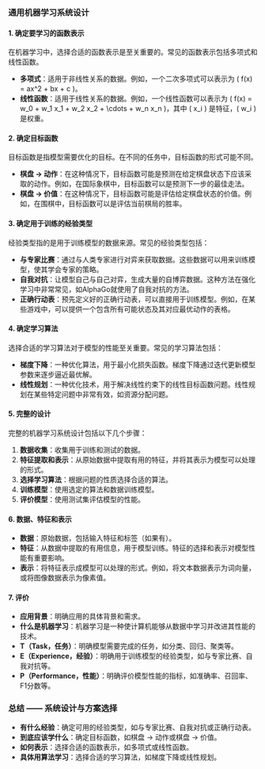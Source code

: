 ### 通用机器学习系统设计

#### 1. 确定要学习的函数表示
在机器学习中，选择合适的函数表示是至关重要的。常见的函数表示包括多项式和线性函数。

- **多项式**：适用于非线性关系的数据。例如，一个二次多项式可以表示为 \( f(x) = ax^2 + bx + c \)。
- **线性函数**：适用于线性关系的数据。例如，一个线性函数可以表示为 \( f(x) = w_0 + w_1 x_1 + w_2 x_2 + \cdots + w_n x_n \)，其中 \( x_i \) 是特征，\( w_i \) 是权重。

#### 2. 确定目标函数
目标函数是指模型需要优化的目标。在不同的任务中，目标函数的形式可能不同。

- **棋盘 → 动作**：在这种情况下，目标函数可能是预测在给定棋盘状态下应该采取的动作。例如，在国际象棋中，目标函数可以是预测下一步的最佳走法。
- **棋盘 → 价值**：在这种情况下，目标函数可能是评估给定棋盘状态的价值。例如，在围棋中，目标函数可以是评估当前棋局的胜率。

#### 3. 确定用于训练的经验类型
经验类型指的是用于训练模型的数据来源。常见的经验类型包括：

- **与专家比赛**：通过与人类专家进行对弈来获取数据。这些数据可以用来训练模型，使其学会专家的策略。
- **自我对抗**：让模型自己与自己对弈，生成大量的自博弈数据。这种方法在强化学习中非常常见，如AlphaGo就使用了自我对抗的方法。
- **正确行动表**：预先定义好的正确行动表，可以直接用于训练模型。例如，在某些游戏中，可以提供一个包含所有可能状态及其对应最优动作的表格。

#### 4. 确定学习算法
选择合适的学习算法对于模型的性能至关重要。常见的学习算法包括：

- **梯度下降**：一种优化算法，用于最小化损失函数。梯度下降通过迭代更新模型参数来逐步逼近最优解。
- **线性规划**：一种优化技术，用于解决线性约束下的线性目标函数问题。线性规划在某些特定问题中非常有效，如资源分配问题。

#### 5. 完整的设计
完整的机器学习系统设计包括以下几个步骤：

1. **数据收集**：收集用于训练和测试的数据。
2. **特征提取和表示**：从原始数据中提取有用的特征，并将其表示为模型可以处理的形式。
3. **选择学习算法**：根据问题的性质选择合适的算法。
4. **训练模型**：使用选定的算法和数据训练模型。
5. **评价模型**：使用测试集评估模型的性能。

#### 6. 数据、特征和表示
- **数据**：原始数据，包括输入特征和标签（如果有）。
- **特征**：从数据中提取的有用信息，用于模型训练。特征的选择和表示对模型性能有重要影响。
- **表示**：将特征表示成模型可以处理的形式。例如，将文本数据表示为词向量，或将图像数据表示为像素值。

#### 7. 评价
- **应用背景**：明确应用的具体背景和需求。
- **什么是机器学习**：机器学习是一种使计算机能够从数据中学习并改进其性能的技术。
- **T（Task，任务）**：明确模型需要完成的任务，如分类、回归、聚类等。
- **E（Experience，经验）**：明确用于训练模型的经验类型，如与专家比赛、自我对抗等。
- **P（Performance，性能）**：明确评价模型性能的指标，如准确率、召回率、F1分数等。

### 总结 —— 系统设计与方案选择
- **有什么经验**：确定可用的经验类型，如与专家比赛、自我对抗或正确行动表。
- **到底应该学什么**：确定目标函数，如棋盘 → 动作或棋盘 → 价值。
- **如何表示**：选择合适的函数表示，如多项式或线性函数。
- **具体用算法学习**：选择合适的学习算法，如梯度下降或线性规划。



